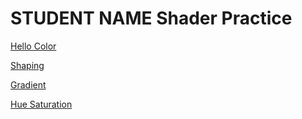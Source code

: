 # STUDENT NAME  Shader Practice


[Hello Color](draw.html?shader=00_color.frag)

[Shaping](draw.html?shader=01_shaping.frag)

[Gradient](draw.html?shader=02_gradient.frag)

[Hue Saturation](draw.html?shader=03_hsv.frag)